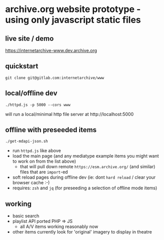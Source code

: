 # archive.org website prototype - using only javascript static files

## live site / demo
https://internetarchive-www.dev.archive.org


## quickstart
```
git clone git@gitlab.com:internetarchive/www
```


## local/offline dev
```
./httpd.js -p 5000 --cors www
```
will run a local/minimal http file server at http://localhost:5000

## offline with preseeded items
```
./get-mdapi-json.sh
```
- run `httpd.js` like above
- load the main page (and any mediatype example items you might want to work on from the list above)
  - that will pull down remote `https://esm.archive.org/` (and similar) files that are `import`-ed
- soft reload pages during offline dev (ie: dont `hard reload` / clear your browser cache :-)
- requires: `zsh` and `jq` (for preseeding a selection of offline mode items)


## working
- basic search
- playlist API ported PHP => JS
  - all A/V items working reasonably now
- other items currently look for 'original' imagery to display in theatre

